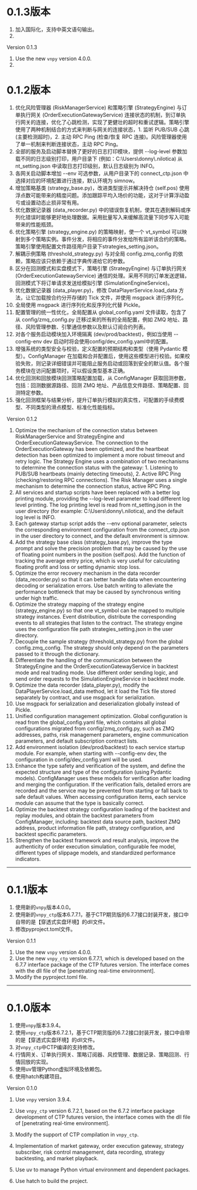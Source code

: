 # 0.1.3版本

1. 加入国际化，支持中英文语句输出。
2. 



Version 0.1.3

1. Use the new `vnpy` version 4.0.0.
2. 



# 0.1.2版本

1. 优化风险管理器 (RiskManagerService) 和策略引擎 (StrategyEngine) 与订单执行网关 (OrderExecutionGatewayService) 连接状态的机制，到订单执行网关的连接，优化了心跳检测，实现了更健壮的超时和重试逻辑。策略引擎使用了两种机制结合的方式来判断与网关的连接状态，1. 监听 PUB/SUB 心跳 (主要检测超时)，2. 主动 RPC Ping (检查/恢复 RPC 连接)。风险管理器使用了单一机制来判断连接状态，主动 RPC Ping。
2. 全部的服务及启动脚本替换了更好的日志打印模块，提供 --log-level 参数加载不同的日志级别打印，用户目录下 (例如：C:\Users\donny\\.nilotica) 从nt_setting.json 中读取日志打印级别，默认日志级别为 INFO。
3. 各网关启动脚本增加 --env 可选参数，从用户目录下的 connect_ctp.json 中选择对应的环境配置进行连接，默认环境为 simnow。
4. 增加策略基类 (strategy_base.py)，改进类型提示并解决持仓 (self.pos) 使用浮点数可能带来的精度问题。添加跟踪平均入场价的功能，这对于计算浮动盈亏或设置动态止损非常有用。
5. 优化数据记录器 (data_recorder.py) 中的错误恢复机制，使其在遇到解码或序列化错误时能够更好地处理数据。采用批量写入来缓解高流量下同步写入可能带来的性能瓶颈。
6. 优化策略引擎 (strategy_engine.py) 的策略映射，使一个 vt_symbol 可以映射到多个策略实例。事件分发，将相应的事件分发给所有监听该合约的策略。策略引擎使用配置文件路径用户目录下strategies_setting.json。
7. 解耦示例策略 (threshold_strategy.py) 与对全局 config.zmq_config 的依赖，策略应该只依赖于通过字典传递给它的参数。
8. 区分在回测模式和实盘模式下，策略引擎 (StrategyEngine) 与订单执行网关 (OrderExecutionGatewayService) 通信的处理。采用不同的订单发送逻辑，回测模式下将订单请求发送给模拟引擎 (SimulationEngineService)。
9. 优化数据记录器 (data_player.py)，修改 DataPlayerService.load_data 方法，让它加载按合约分开存储的 Tick 文件，并使用 msgpack 进行序列化。
10. 全局使用 msgpack 进行序列化和反序列化代替 Pickle。
11. 配置管理的统一性优化，全局配置从 global_config.yaml 文件读取，包含了从 config/zmq_config.py 迁移过来的所有的全局配置，例如 ZMQ 地址、路径、风险管理参数、引擎通信参数以及默认订阅合约列表。
12. 对各个服务启动模块加入环境隔离 (dev/prod/backtest)，例如当使用 --config-env dev 启动时将会使用config/dev_config.yaml中的配置。
13. 增强系统的类型安全与校验，定义配置的预期结构和类型（使用 Pydantic 模型）。ConfigManager 在加载和合并配置后，使用这些模型进行校验。如果校验失败，则记录详细错误并可能阻止服务启动或回落到安全的默认值。各个服务模块在访问配置项时，可以假设类型基本正确。
14. 优化回测和回放模块回测策略配置加载，从 ConfigManager 获取回测参数，包括：回测数据源路径、回测 ZMQ 地址、产品信息文件路径、策略配置、回测特定参数。
15. 强化回测框架与结果分析，提升订单执行模拟的真实性，可配置的手续费模型、不同类型的滑点模型、标准化性能指标。



Version 0.1.2

1. Optimize the mechanism of the connection status between RiskManagerService and StrategyEngine and OrderExecutionGatewayService. The connection to the OrderExecutionGateway has been optimized, and the heartbeat detection has been optimized to implement a more robust timeout and retry logic. The Strategy Engine uses a combination of two mechanisms to determine the connection status with the gateway: 1. Listening to PUB/SUB heartbeats (mainly detecting timeouts), 2. Active RPC Ping (checking/restoring RPC connections). The Risk Manager uses a single mechanism to determine the connection status, active RPC Ping.
2. All services and startup scripts have been replaced with a better log printing module, providing the --log-level parameter to load different log level printing. The log printing level is read from nt_setting.json in the user directory (for example: C:\Users\donny\\.nilotica), and the default log level is INFO.
3. Each gateway startup script adds the --env optional parameter, selects the corresponding environment configuration from the connect_ctp.json in the user directory to connect, and the default environment is simnow.
4. Add the strategy base class (strategy_base.py), improve the type prompt and solve the precision problem that may be caused by the use of floating point numbers in the position (self.pos). Add the function of tracking the average entry price, which is very useful for calculating floating profit and loss or setting dynamic stop loss.
5. Optimize the error recovery mechanism in the data recorder (data_recorder.py) so that it can better handle data when encountering decoding or serialization errors. Use batch writing to alleviate the performance bottleneck that may be caused by synchronous writing under high traffic.
6. Optimize the strategy mapping of the strategy engine (strategy_engine.py) so that one vt_symbol can be mapped to multiple strategy instances. Event distribution, distribute the corresponding events to all strategies that listen to the contract. The strategy engine uses the configuration file path strategies_setting.json in the user directory.
7. Decouple the sample strategy (threshold_strategy.py) from the global config.zmq_config. The strategy should only depend on the parameters passed to it through the dictionary.
8. Differentiate the handling of the communication between the StrategyEngine and the OrderExecutionGatewayService in backtest mode and real trading mode. Use different order sending logic, and send order requests to the SimulationEngineService in backtest mode.
9. Optimize the data recorder (data_player.py), modify the DataPlayerService.load_data method, let it load the Tick file stored separately by contract, and use msgpack for serialization.
10. Use msgpack for serialization and deserialization globally instead of Pickle.
11. Unified configuration management optimization. Global configuration is read from the global_config.yaml file, which contains all global configurations migrated from config/zmq_config.py, such as ZMQ addresses, paths, risk management parameters, engine communication parameters, and default subscription contract lists.
12. Add environment isolation (dev/prod/backtest) to each service startup module. For example, when starting with --config-env dev, the configuration in config/dev_config.yaml will be used.
13. Enhance the type safety and verification of the system, and define the expected structure and type of the configuration (using Pydantic models). ConfigManager uses these models for verification after loading and merging the configuration. If the verification fails, detailed errors are recorded and the service may be prevented from starting or fall back to safe default values. When accessing configuration items, each service module can assume that the type is basically correct.
14. Optimize the backtest strategy configuration loading of the backtest and replay modules, and obtain the backtest parameters from ConfigManager, including: backtest data source path, backtest ZMQ address, product information file path, strategy configuration, and backtest specific parameters.
15. Strengthen the backtest framework and result analysis, improve the authenticity of order execution simulation, configurable fee model, different types of slippage models, and standardized performance indicators.

------

# 0.1.1版本

1. 使用新的`vnpy`版本4.0.0。
2. 使用新的`vnpy_ctp`版本6.7.7.1，基于CTP期货版的6.7.7接口封装开发，接口中自带的是【穿透式实盘环境】的dll文件。
3. 修改pyproject.toml文件。



Version 0.1.1

1. Use the new `vnpy` version 4.0.0.
2. Use the new `vnpy_ctp` version 6.7.7.1, which is developed based on the 6.7.7 interface package of the CTP futures version. The interface comes with the dll file of the [penetrating real-time environment].
3. Modify the pyproject.toml file.

------

# 0.1.0版本

1. 使用`vnpy`版本3.9.4。
2. 使用`vnpy_ctp`版本6.7.2.1，基于CTP期货版的6.7.2接口封装开发，接口中自带的是【穿透式实盘环境】的dll文件。
3. 对`vnpy_ctp`中CTP编译的支持修改。
4. 行情网关、订单执行网关、策略订阅器、风控管理、数据记录、策略回测、行情回放的实现。
5. 使用uv管理Python虚拟环境及依赖包。
6. 使用hatch构建项目。



Version 0.1.0

1. Use `vnpy` version 3.9.4.

2. Use `vnpy_ctp` version 6.7.2.1, based on the 6.7.2 interface package development of CTP futures version, the interface comes with the dll file of [penetrating real-time environment].
3. Modify the support of CTP compilation in `vnpy_ctp`.
4. Implementation of market gateway, order execution gateway, strategy subscriber, risk control management, data recording, strategy backtesting, and market playback.
5. Use uv to manage Python virtual environment and dependent packages.
6. Use hatch to build the project.



